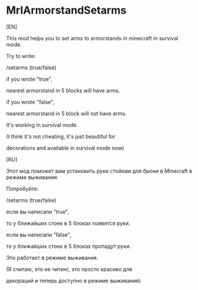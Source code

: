 # MrlArmorstandSetarms
[EN]

This mod helps you to set arms to armorstands in minecraft in survival mode.

Try to write:

/setarms (true/false)

  if you wrote "true",
  
   nearest armorstand in 5 blocks will have arms.
    
  if you wrote "false",
  
   nearest armorstand in 5 block will not have arms.
    
It's working in survival mode.

(I think it's not cheating, it's just beautiful for

decorations and available in survival mode now)

[RU]

Этот мод поможет вам установить руки стойкам для брони в Minecraft в режиме выживания.

Попробуйте:

/setarms (true/false)

  если вы написали "true",

   то у ближайших стоек в 5 блоках появятся руки.

  если вы написали "false",

   то у ближайших стоек в 5 блоках пропадут руки.

Это работает в режиме выживания.

(Я считаю, это не читинг, это просто красиво для

декораций и теперь доступно в режиме выживания)
